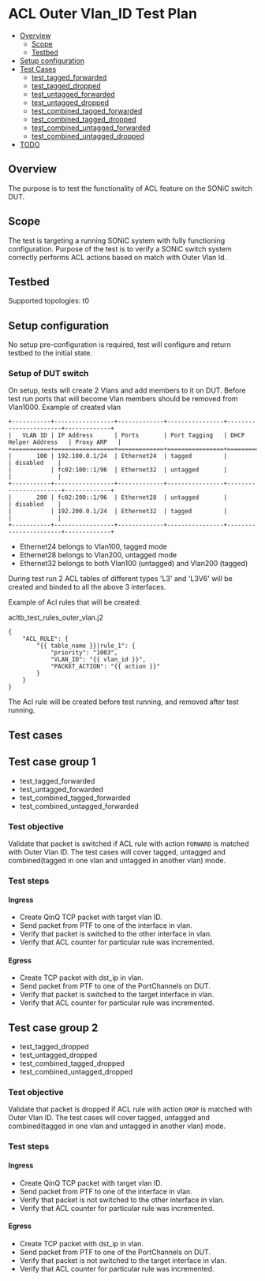 # ACL Outer Vlan_ID Test Plan

- [Overview](#overview)
  - [Scope](#scope)
  - [Testbed](#testbed)
- [Setup configuration](#setup-configuration)
- [Test Cases](#test-cases)
  - [test_tagged_forwarded](#test-case-group-1)
  - [test_tagged_dropped](#test-case-group-2)
  - [test_untagged_forwarded](#test-case-group-1)
  - [test_untagged_dropped](#test-case-group-2)
  - [test_combined_tagged_forwarded](#test-case-group-1)
  - [test_combined_tagged_dropped](#test-case-group-2)
  - [test_combined_untagged_forwarded](#test-case-group-1)
  - [test_combined_untagged_dropped](#test-case-group-2)
- [TODO](#todo)

## Overview

The purpose is to test the functionality of ACL feature on the SONiC switch DUT.

## Scope

The test is targeting a running SONiC system with fully functioning configuration.
Purpose of the test is to verify a SONiC switch system correctly performs ACL actions based on match with Outer Vlan Id.

## Testbed

Supported topologies: t0

## Setup configuration

No setup pre-configuration is required, test will configure and return testbed to the initial state.

### Setup of DUT switch

On setup, tests will create 2 Vlans and add members to it on DUT.
Before test run ports that will become Vlan members should be removed from Vlan1000.
Example of created vlan

    +-----------+-----------------+-------------+----------------+-----------------------+-------------+
    |   VLAN ID | IP Address      | Ports       | Port Tagging   | DHCP Helper Address   | Proxy ARP   |
    +===========+=================+=============+================+=======================+=============+
    |       100 | 192.100.0.1/24  | Ethernet24  | tagged         |                       | disabled    |
    |           | fc02:100::1/96  | Ethernet32  | untagged       |                       |             |
    +-----------+-----------------+-------------+----------------+-----------------------+-------------+
    |       200 | fc02:200::1/96  | Ethernet28  | untagged       |                       | disabled    |
    |           | 192.200.0.1/24  | Ethernet32  | tagged         |                       |             |
    +-----------+-----------------+-------------+----------------+-----------------------+-------------+
- Ethernet24 belongs to Vlan100, tagged mode
- Ethernet28 belongs to Vlan200, untagged mode
- Ethernet32 belongs to both Vlan100 (untagged) and Vlan200 (tagged)

During test run 2 ACL tables of different types 'L3' and 'L3V6' will be created and binded to all the above 3 interfaces.

Example of Acl rules that will be created:

acltb_test_rules_outer_vlan.j2
```
{
    "ACL_RULE": {
        "{{ table_name }}|rule_1": {
            "priority": "1003",
            "VLAN_ID": "{{ vlan_id }}",
            "PACKET_ACTION": "{{ action }}"
        }
    }
}
```
The Acl rule will be created before test running, and removed after test running.
## Test cases

## Test case group 1
- test_tagged_forwarded
- test_untagged_forwarded
- test_combined_tagged_forwarded
- test_combined_untagged_forwarded

### Test objective

Validate that packet is switched if ACL rule with action ```FORWARD``` is matched with Outer Vlan ID. The test cases will cover tagged, untagged and combined(tagged in one vlan and untagged in another vlan) mode.

### Test steps
#### Ingress
- Create QinQ TCP packet with target vlan ID.
- Send packet from PTF to one of the interface in vlan.
- Verify that packet is switched to the other interface in vlan.
- Verify that ACL counter for particular rule was incremented.
#### Egress
- Create TCP packet with dst_ip in vlan.
- Send packet from PTF to one of the PortChannels on DUT.
- Verify that packet is switched to the target interface in vlan.
- Verify that ACL counter for particular rule was incremented.
## Test case group 2
- test_tagged_dropped
- test_untagged_dropped
- test_combined_tagged_dropped
- test_combined_untagged_dropped

### Test objective

Validate that packet is dropped if ACL rule with action ```DROP``` is matched with Outer Vlan ID. The test cases will cover tagged, untagged and combined(tagged in one vlan and untagged in another vlan) mode.

### Test steps

#### Ingress
- Create QinQ TCP packet with target vlan ID.
- Send packet from PTF to one of the interface in vlan.
- Verify that packet is not switched to the other interface in vlan.
- Verify that ACL counter for particular rule was incremented.
#### Egress
- Create TCP packet with dst_ip in vlan.
- Send packet from PTF to one of the PortChannels on DUT.
- Verify that packet is not switched to the target interface in vlan.
- Verify that ACL counter for particular rule was incremented.
